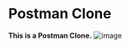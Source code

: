 # Postman Clone
**This is a Postman Clone.**
![image](https://user-images.githubusercontent.com/62868878/124229028-9fbcec00-db2a-11eb-8135-05304a7bf300.png)
